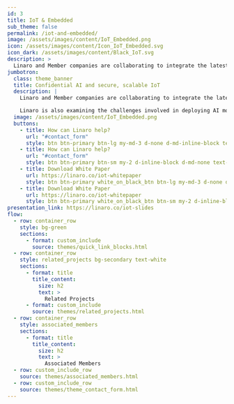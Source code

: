 ```yaml
---
id: 3
title: IoT & Embedded
sub_theme: false
permalink: /iot-and-embedded/
image: /assets/images/content/IoT_Embedded.png
icon: /assets/images/content/Icon_IoT_Embedded.svg
icon_dark: /assets/images/content/Black_IoT.svg
description: >
  Linaro and Member companies are collaborating to integrate the latest security and most-up-to-date technologies for Arm-based IoT devices. This includes security tools for the microcontroller space encapsulating best-practice design choices for constrained devices, working to improve compatibility, component re-use, and to resolve hardware and RTOS diversity, and reference implementations for complex usecases involving security, AI inference and connectivity.
jumbotron:
  class: theme_banner
  title: Confidential AI and secure, scalable IoT
  description: |
    Linaro and Member companies are collaborating to integrate the latest security and most-up-to-date technologies for Arm-based IoT devices. This includes security tools for the microcontroller space encapsulating best-practice design choices for constrained devices, working to improve compatibility, component re-use, and to resolve hardware and RTOS diversity, and reference implementations for complex usecases involving security, AI inference and connectivity.

    Linaro is also examining the challenges involved in deploying AI models as secure workloads. AI can be deployed to IoT devices to enable autonomous decisions based on pre-trained inference models. Yet the inconsistent level of security practices in IoT devices remains a long-standing issue. Deploying AI to IoT devices, especially constrained devices, needs a holistic approach to safeguard valuable model IP, potentially confidential input data such as audio or biometrics, and inference results vulnerable to adversarial attacks or spoofing. To read more about these challenges and what we believe to be the solution, download the white paper below on Confidential AI.
  image: /assets/images/content/IoT_Embedded.png
  buttons:
    - title: How can Linaro help?
      url: "#contact_form"
      style: btn btn-primary btn-lg my-md-3 d-none d-md-inline-block text-uppercase theme_contact_btn
    - title: How can Linaro help?
      url: "#contact_form"
      style: btn btn-primary btn-sm my-2 d-inline-block d-md-none text-uppercase theme_contact_btn
    - title: Download White Paper
      url: https://linaro.co/iot-whitepaper
      style: btn btn-primary white_on_black_btn btn-lg my-md-3 d-none d-md-inline-block text-uppercase theme_contact_btn
    - title: Download White Paper
      url: https://linaro.co/iot-whitepaper
      style: btn btn-primary white_on_black_btn btn-sm my-2 d-inline-block d-md-none text-uppercase theme_contact_btn
presentation_link: https://linaro.co/iot-slides
flow:
  - row: container_row
    style: bg-green
    sections:
      - format: custom_include
        source: themes/quick_link_blocks.html
  - row: container_row
    style: related_projects bg-secondary text-white
    sections:
      - format: title
        title_content:
          size: h2
          text: >
            Related Projects
      - format: custom_include
        source: themes/related_projects.html
  - row: container_row
    style: associated_members
    sections:
      - format: title
        title_content:
          size: h2
          text: >
            Associated Members
  - row: custom_include_row
    source: themes/associated_members.html
  - row: custom_include_row
    source: themes/theme_contact_form.html
---
```

